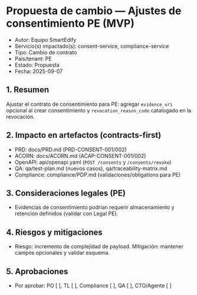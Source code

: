 # Propuesta de cambio — Ajustes de consentimiento PE (MVP)

- Autor: Equipo SmartEdify
- Servicio(s) impactado(s): consent-service, compliance-service
- Tipo: Cambio de contrato
- País/tenant: PE
- Estado: Propuesta
- Fecha: 2025-09-07

## 1. Resumen
Ajustar el contrato de consentimiento para PE: agregar `evidence_uri` opcional al crear consentimiento y `revocation_reason_code` catalogado en la revocación.

## 2. Impacto en artefactos (contracts-first)
- PRD: docs/PRD.md (PRD-CONSENT-001/002)
- ACORN: docs/ACORN.md (ACAP-CONSENT-001/002)
- OpenAPI: api/openapi.yaml (`POST /consents` y `/consents/revoke`)
- QA: qa/test-plan.md (nuevos casos), qa/traceability-matrix.md
- Compliance: compliance/PDP.md (validaciones/obligations para PE)

## 3. Consideraciones legales (PE)
- Evidencias de consentimiento podrían requerir almacenamiento y retención definidos (validar con Legal PE).

## 4. Riesgos y mitigaciones
- Riesgo: incremento de complejidad de payload. Mitigación: mantener campos opcionales y validar esquema.

## 5. Aprobaciones
- Por aprobar: PO [ ], TL [ ], Compliance [ ], QA [ ], CTO/Agente [ ]

